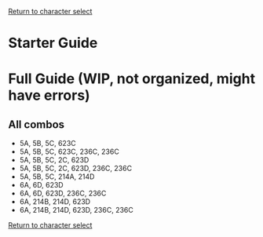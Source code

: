 [Return to character select](./index.md)  

# Starter Guide



# Full Guide (WIP, not organized, might have errors)



## All combos

- 5A, 5B, 5C, 623C
- 5A, 5B, 5C, 623C, 236C, 236C
- 5A, 5B, 5C, 2C, 623D
- 5A, 5B, 5C, 2C, 623D, 236C, 236C
- 5A, 5B, 5C, 214A, 214D
- 6A, 6D, 623D
- 6A, 6D, 623D, 236C, 236C
- 6A, 214B, 214D, 623D
- 6A, 214B, 214D, 623D, 236C, 236C


[Return to character select](./index.md)  
